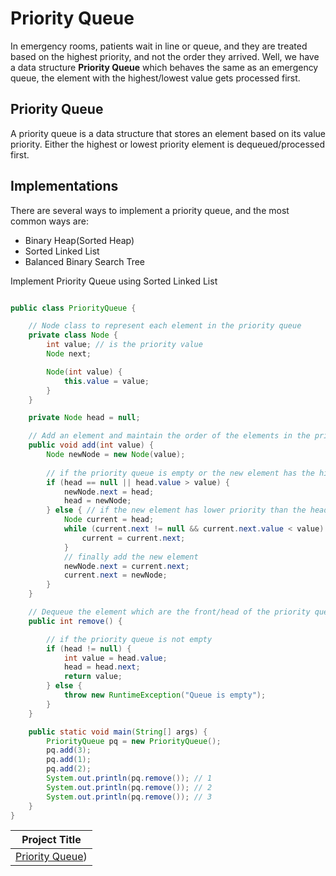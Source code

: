 # Priority Queue 
In emergency rooms, patients wait in line or queue, and they are treated based on the highest priority, and not the order they arrived. Well, we have a data structure **Priority Queue** which behaves the same as an emergency queue, the element with the highest/lowest value gets processed first.  

## Priority Queue 
A priority queue is a data structure that stores an element based on its value priority. Either the highest or lowest priority element is dequeued/processed first.


## Implementations
There are several ways to implement a priority queue, and the most common ways are:
- Binary Heap(Sorted Heap)
- Sorted Linked List
- Balanced Binary Search Tree

Implement Priority Queue using Sorted Linked List


```java

public class PriorityQueue {

    // Node class to represent each element in the priority queue 
    private class Node {
        int value; // is the priority value
        Node next; 

        Node(int value) {
            this.value = value;
        }
    }

    private Node head = null;

    // Add an element and maintain the order of the elements in the priority queue
    public void add(int value) {
        Node newNode = new Node(value);
        
        // if the priority queue is empty or the new element has the highest priority
        if (head == null || head.value > value) {
            newNode.next = head;
            head = newNode;
        } else { // if the new element has lower priority than the head
            Node current = head;
            while (current.next != null && current.next.value < value) {
                current = current.next;
            }
            // finally add the new element
            newNode.next = current.next;
            current.next = newNode;
        }
    }

    // Dequeue the element which are the front/head of the priority queue
    public int remove() {

        // if the priority queue is not empty
        if (head != null) {
            int value = head.value;
            head = head.next;
            return value;
        } else {
            throw new RuntimeException("Queue is empty");
        }
    }

    public static void main(String[] args) {
        PriorityQueue pq = new PriorityQueue();
        pq.add(3);
        pq.add(1);
        pq.add(2);
        System.out.println(pq.remove()); // 1
        System.out.println(pq.remove()); // 2
        System.out.println(pq.remove()); // 3
    }
}
```

Project Title | 
|:-----------:|
|[Priority Queue](https://github.com/SAFCSP-Team/priority-queue)) |

